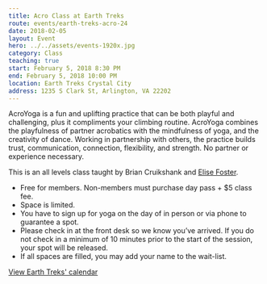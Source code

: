 ```yaml
---
title: Acro Class at Earth Treks
route: events/earth-treks-acro-24
date: 2018-02-05
layout: Event
hero: ../../assets/events-1920x.jpg
category: Class
teaching: true
start: February 5, 2018 8:30 PM
end: February 5, 2018 10:00 PM
location: Earth Treks Crystal City
address: 1235 S Clark St, Arlington, VA 22202
---
```


AcroYoga is a fun and uplifting practice that can be both playful and challenging, plus it compliments your climbing routine. AcroYoga combines the playfulness of partner acrobatics with the mindfulness of yoga, and the creativity of dance. Working in partnership with others, the practice builds trust, communication, connection, flexibility, and strength. No partner or experience necessary.

This is an all levels class taught by Brian Cruikshank and [Elise Foster](http://www.acroyoga.org/teachers/elise-foster "More about Elise").
* Free for members. Non-members must purchase day pass + $5 class fee.
* Space is limited.
* You have to sign up for yoga on the day of in person or via phone to guarantee a spot.
* Please check in at the front desk so we know you’ve arrived. If you do not check in a minimum of 10 minutes prior to the start of the session, your spot will be released.
* If all spaces are filled, you may add your name to the wait-list.

[View Earth Treks' calendar](https://www.earthtreksclimbing.com/calendar/crystalcity/)
